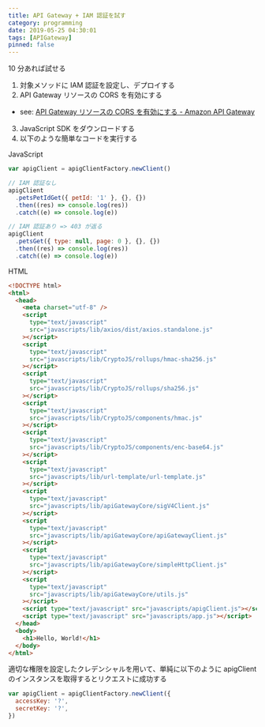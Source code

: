 ```yaml
---
title: API Gateway + IAM 認証を試す
category: programming
date: 2019-05-25 04:30:01
tags: [APIGateway]
pinned: false
---
```


10 分あれば試せる

1. 対象メソッドに IAM 認証を設定し、デプロイする
2. API Gateway リソースの CORS を有効にする

- see: [API Gateway リソースの CORS を有効にする - Amazon API Gateway](https://docs.aws.amazon.com/ja_jp/apigateway/latest/developerguide/how-to-cors.html)

3. JavaScript SDK をダウンロードする
4. 以下のような簡単なコードを実行する

JavaScript

```js
var apigClient = apigClientFactory.newClient()

// IAM 認証なし
apigClient
  .petsPetIdGet({ petId: '1' }, {}, {})
  .then((res) => console.log(res))
  .catch((e) => console.log(e))

// IAM 認証あり => 403 が返る
apigClient
  .petsGet({ type: null, page: 0 }, {}, {})
  .then((res) => console.log(res))
  .catch((e) => console.log(e))
```

HTML

```html
<!DOCTYPE html>
<html>
  <head>
    <meta charset="utf-8" />
    <script
      type="text/javascript"
      src="javascripts/lib/axios/dist/axios.standalone.js"
    ></script>
    <script
      type="text/javascript"
      src="javascripts/lib/CryptoJS/rollups/hmac-sha256.js"
    ></script>
    <script
      type="text/javascript"
      src="javascripts/lib/CryptoJS/rollups/sha256.js"
    ></script>
    <script
      type="text/javascript"
      src="javascripts/lib/CryptoJS/components/hmac.js"
    ></script>
    <script
      type="text/javascript"
      src="javascripts/lib/CryptoJS/components/enc-base64.js"
    ></script>
    <script
      type="text/javascript"
      src="javascripts/lib/url-template/url-template.js"
    ></script>
    <script
      type="text/javascript"
      src="javascripts/lib/apiGatewayCore/sigV4Client.js"
    ></script>
    <script
      type="text/javascript"
      src="javascripts/lib/apiGatewayCore/apiGatewayClient.js"
    ></script>
    <script
      type="text/javascript"
      src="javascripts/lib/apiGatewayCore/simpleHttpClient.js"
    ></script>
    <script
      type="text/javascript"
      src="javascripts/lib/apiGatewayCore/utils.js"
    ></script>
    <script type="text/javascript" src="javascripts/apigClient.js"></script>
    <script type="text/javascript" src="javascripts/app.js"></script>
  </head>
  <body>
    <h1>Hello, World!</h1>
  </body>
</html>
```

適切な権限を設定したクレデンシャルを用いて、単純に以下のように apigClient のインスタンスを取得するとリクエストに成功する

```js
var apigClient = apigClientFactory.newClient({
  accessKey: '?',
  secretKey: '?',
})
```
